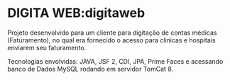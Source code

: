 # DIGITA WEB:digitaweb
Projeto desenvolvido para um cliente para digitação de contas médicas (Faturamento), no qual era fornecido o acesso para clinicas e hospitais enviarem seu faturamento.

Tecnologias envolvidas: JAVA, JSF 2, CDI, JPA, Prime Faces e acessando banco de Dados MySQL rodando em servidor TomCat 8.
